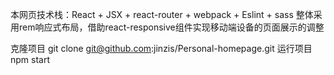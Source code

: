 本网页技术栈：React + JSX + react-router + webpack + Eslint + sass
整体采用rem响应式布局，借助react-responsive组件实现移动端设备的页面展示的调整

克隆项目 git clone git@github.com:jinzis/Personal-homepage.git
运行项目 npm start